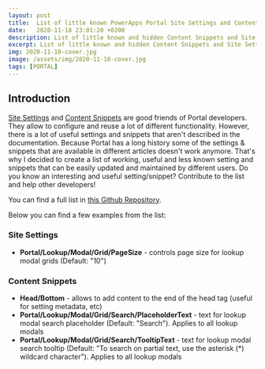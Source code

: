 ```yaml
---
layout: post
title:  List of little known PowerApps Portal Site Settings and Content Snippets
date:   2020-11-18 23:01:20 +0200
description: List of little known and hidden Content Snippets and Site Settings for Power Apps Portals
excerpt: List of little known and hidden Content Snippets and Site Settings for Power Apps Portals
img: 2020-11-18-cover.jpg
image: /assets/img/2020-11-18-cover.jpg
tags: [PORTAL]
---
```


## Introduction

[Site Settings](https://docs.microsoft.com/en-us/powerapps/maker/portals/configure/configure-site-settings) and [Content Snippets](https://docs.microsoft.com/en-us/powerapps/maker/portals/configure/customize-content-snippets) are good friends of Portal developers. They allow to configure and reuse a lot of different functionality. However, there is a lot of useful settings and snippets that aren't described in the documentation. Because Portal has a long history some of the settings & snippets that are available in different articles doesn't work anymore. That's why I decided to create a list of working, useful and less known setting and snippets that can be easily updated and maintained by different users. Do you know an interesting and useful setting/snippet? Contribute to the list and help other developers!

You can find a full list in [this Github Repository](https://github.com/OOlashyn/PowerAppsPortalSiteSettingsAndSnippets).

Below you can find a few examples from the list:

### Site Settings

- **Portal/Lookup/Modal/Grid/PageSize** - controls page size for lookup modal grids (Default: "10")

### Content Snippets

- **Head/Bottom** - allows to add content to the end of the head tag (useful for setting metadata, etc)
- **Portal/Lookup/Modal/Grid/Search/PlaceholderText** - text for lookup modal search placeholder (Default: "Search"). Applies to all lookup modals
- **Portal/Lookup/Modal/Grid/Search/TooltipText** - text for lookup modal search tooltip (Default: "To search on partial text, use the asterisk (*) wildcard character"). Applies to all lookup modals
